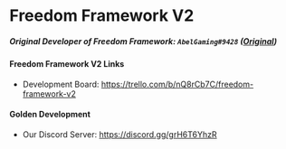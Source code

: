# Freedom Framework V2
##### Original Developer of Freedom Framework: `AbelGaming#9428` ([Original](https://github.com/Abel-Gaming/Freedom-Framework))



#### Freedom Framework V2 Links
- Development Board: https://trello.com/b/nQ8rCb7C/freedom-framework-v2


#### Golden Development
- Our Discord Server: https://discord.gg/grH6T6YhzR
